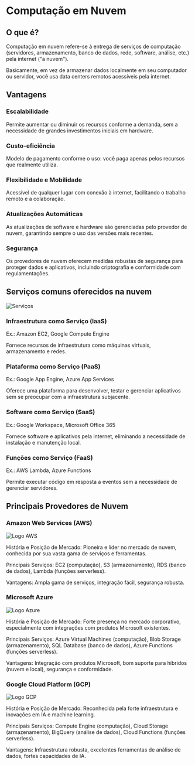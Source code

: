 # Computação em Nuvem

## O que é?

Computação em nuvem refere-se à entrega de serviços de computação (servidores, armazenamento, banco de dados, rede, software, análise, etc.) pela internet ("a nuvem").

Basicamente, em vez de armazenar dados localmente em seu computador ou servidor, você usa data centers remotos acessíveis pela internet.

## Vantagens

### Escalabilidade
Permite aumentar ou diminuir os recursos conforme a demanda, sem a necessidade de grandes investimentos iniciais em hardware.

### Custo-eficiência
Modelo de pagamento conforme o uso: você paga apenas pelos recursos que realmente utiliza.

### Flexibilidade e Mobilidade
Acessível de qualquer lugar com conexão à internet, facilitando o trabalho remoto e a colaboração.

### Atualizações Automáticas
As atualizações de software e hardware são gerenciadas pelo provedor de nuvem, garantindo sempre o uso das versões mais recentes.

### Segurança
Os provedores de nuvem oferecem medidas robustas de segurança para proteger dados e aplicativos, incluindo criptografia e conformidade com regulamentações.

## Serviços comuns oferecidos na nuvem
![Serviços](https://media.licdn.com/dms/image/D4D12AQF7FXaQpqc3Og/article-cover_image-shrink_720_1280/0/1680389110616?e=1727308800&v=beta&t=AB8r7fyIftz9owCFvKg-WTSVPkbOIS5OBEsBfdbAVok "Serviços")

### Infraestrutura como Serviço (IaaS)

Ex.: Amazon EC2, Google Compute Engine

Fornece recursos de infraestrutura como máquinas virtuais, armazenamento e redes.

### Plataforma como Serviço (PaaS)

Ex.: Google App Engine, Azure App Services

Oferece uma plataforma para desenvolver, testar e gerenciar aplicativos sem se preocupar com a infraestrutura subjacente.

### Software como Serviço (SaaS)

Ex.: Google Workspace, Microsoft Office 365

Fornece software e aplicativos pela internet, eliminando a necessidade de instalação e manutenção local.

### Funções como Serviço (FaaS)

Ex.: AWS Lambda, Azure Functions

Permite executar código em resposta a eventos sem a necessidade de gerenciar servidores.

## Principais Provedores de Nuvem

### Amazon Web Services (AWS)
![Logo AWS](https://upload.wikimedia.org/wikipedia/commons/thumb/9/93/Amazon_Web_Services_Logo.svg/320px-Amazon_Web_Services_Logo.svg.png "Logo AWS")

História e Posição de Mercado: Pioneira e líder no mercado de nuvem, conhecida por sua vasta gama de serviços e ferramentas.

Principais Serviços: EC2 (computação), S3 (armazenamento), RDS (banco de dados), Lambda (funções serverless).

Vantagens: Ampla gama de serviços, integração fácil, segurança robusta.

### Microsoft Azure
![Logo Azure](https://upload.wikimedia.org/wikipedia/commons/thumb/a/a8/Microsoft_Azure_Logo.svg/640px-Microsoft_Azure_Logo.svg.png "Logo Azure")

História e Posição de Mercado: Forte presença no mercado corporativo, especialmente com integrações com produtos Microsoft existentes.

Principais Serviços: Azure Virtual Machines (computação), Blob Storage (armazenamento), SQL Database (banco de dados), Azure Functions (funções serverless).

Vantagens: Integração com produtos Microsoft, bom suporte para híbridos (nuvem e local), segurança e conformidade.

### Google Cloud Platform (GCP)
![Logo GCP](https://upload.wikimedia.org/wikipedia/commons/thumb/5/51/Google_Cloud_logo.svg/1280px-Google_Cloud_logo.svg.png "Logo GCP")

História e Posição de Mercado: Reconhecida pela forte infraestrutura e inovações em IA e machine learning.

Principais Serviços: Compute Engine (computação), Cloud Storage (armazenamento), BigQuery (análise de dados), Cloud Functions (funções serverless).

Vantagens: Infraestrutura robusta, excelentes ferramentas de análise de dados, fortes capacidades de IA.